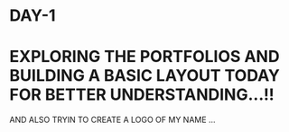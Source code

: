 # DAY-1
 # EXPLORING THE PORTFOLIOS AND BUILDING A BASIC LAYOUT TODAY FOR BETTER UNDERSTANDING...!!
 AND ALSO TRYIN TO CREATE A LOGO OF MY NAME ...
